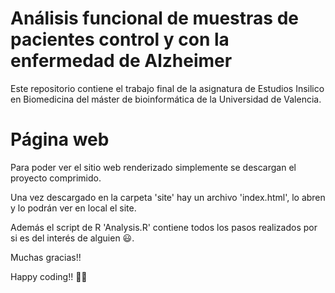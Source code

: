# Análisis funcional de muestras de pacientes control y con la enfermedad de Alzheimer 

Este repositorio contiene el trabajo final de la asignatura de Estudios Insilico en Biomedicina del máster de bioinformática de la Universidad de Valencia.

# Página web

Para poder ver el sitio web renderizado simplemente se descargan el proyecto comprimido.

Una vez descargado en la carpeta 'site' hay un archivo 'index.html', lo abren y lo podrán ver en local el site.

Además el script de R 'Analysis.R' contiene todos los pasos realizados por si es del interés de alguien 😃.

Muchas gracias!!

Happy coding!! 🤘🏼
